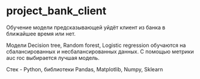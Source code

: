 # project_bank_client
Обучение модели предсказывающей уйдёт клиент из банка в ближайшее время или нет.

Модели Decision tree, Random forest, Logistic regression обучаются на сбалансированных и несбалансированных данных. С помощью метрики auc roc выбирается лучшая модель.

Стек - Python, библиотеки Pandas, Matplotlib, Numpy, Sklearn
